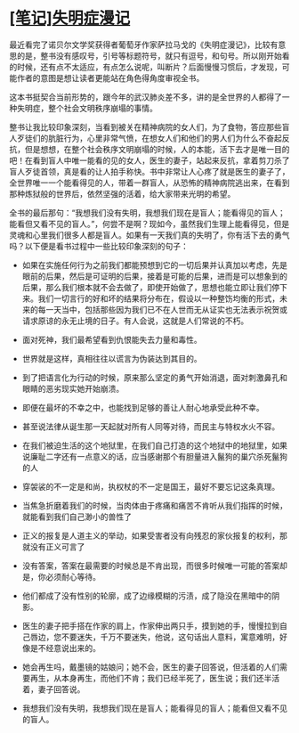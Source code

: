 # [[笔记]失明症漫记](https://github.com/superleeyom/blog/issues/14)

最近看完了诺贝尔文学奖获得者葡萄牙作家萨拉马戈的《失明症漫记》，比较有意思的是，整书没有感叹号，引号等标题符号，就只有逗号，和句号。所以刚开始看的时候，还有点不太适应，有点怎么说呢，叫断片？后面慢慢习惯后，才发现，可能作者的意图是想让读者更能站在角色得角度审视全书。

这本书挺契合当前形势的，跟今年的武汉肺炎差不多，讲的是全世界的人都得了一种失明症，整个社会文明秩序崩塌的事情。

整书让我比较印象深刻，当看到被关在精神病院的女人们，为了食物，答应那些盲人歹徒们的肮脏行为，心里非常气愤，在想女人们和他们的男人们为什么不奋起反抗，但是想想，在整个社会秩序文明崩塌的时候，人的本能，活下去才是唯一目的吧！在看到盲人中唯一能看的见的女人，医生的妻子，站起来反抗，拿着剪刀杀了盲人歹徒首领，真是看的让人拍手称快。书中非常让人心疼了就是医生的妻子了，全世界唯一一个能看得见的人，带着一群盲人，从恐怖的精神病院逃出来，在看到那种炼狱般的世界后，依然坚强的活着，给大家带来光明的希望。

全书的最后那句：“我想我们没有失明，我想我们现在是盲人；能看得见的盲人；能看但又看不见的盲人。”，何尝不是啊？现如今，虽然我们生理上能看得见，但是灵魂和心里我们很多人都是盲人。如果有一天我们真的失明了，你有活下去的勇气吗？以下便是看书过程中一些比较印象深刻的句子：

- 如果在实施任何行为之前我们都能预想到它的一切后果并认真加以考虑，先是眼前的后果，然后是可证明的后果，接着是可能的后果，进而是可以想象到的后果，那么我们根本就不会去做了，即使开始做了，思想也能立即让我们停下来。我们一切言行的好和坏的结果将分布在，假设以一种整饬均衡的形式，未来的每一天当中，包括那些因为我们已不在人世而无从证实也无法表示祝贺或请求原谅的永无止境的日子。有人会说，这就是人们常说的不朽。

- 面对死神，我们最希望看到仇恨能失去力量和毒性。

- 世界就是这样，真相往往以谎言为伪装达到其目的。

- 到了把语言化为行动的时候，原来那么坚定的勇气开始消退，面对刺激鼻孔和眼睛的恶劣现实她开始崩溃。

- 即便在最坏的不幸之中，也能找到足够的善让人耐心地承受此种不幸。


- 甚至说法律从诞生那一天起就对所有人同等对待，而民主与特权水火不容。

- 在我们被迫生活的这个地狱里，在我们自己打造的这个地狱中的地狱里，如果说廉耻二字还有一点意义的话，应当感谢那个有胆量进入鬣狗的巢穴杀死鬣狗的人

- 穿袈裟的不一定是和尚，执权杖的不一定是国王，最好不要忘记这条真理。

- 当焦急折磨着我们的时候，当肉体由于疼痛和痛苦不肯听从我们指挥的时候，就能看到我们自己渺小的兽性了

- 正义的报复是人道主义的举动，如果受害者没有向残忍的家伙报复的权利，那就没有正义可言了

- 没有答案，答案在最需要的时候总是不肯出现，而很多时候唯一可能的答案却是，你必须耐心等待。

- 他们都成了没有性别的轮廓，成了边缘模糊的污渍，成了隐没在黑暗中的阴影。

- 医生的妻子把手搭在作家的肩上，作家伸出两只手，摸到她的手，慢慢拉到自己唇边，您不要迷失，千万不要迷失，他说，这句话出人意料，寓意难明，好像是不经意说出来的。

- 她会再生吗，戴墨镜的姑娘问；她不会，医生的妻子回答说，但活着的人们需要再生，从本身再生，而他们不肯；我们已经半死了，医生说；我们还半活着，妻子回答说。

- 我想我们没有失明，我想我们现在是盲人；能看得见的盲人；能看但又看不见的盲人。